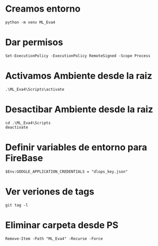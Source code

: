 # Creamos entorno

    python -m venv ML_Eva4

# Dar permisos

    Set-ExecutionPolicy -ExecutionPolicy RemoteSigned -Scope Process

# Activamos Ambiente desde la raiz

    .\ML_Eva4\Scripts\activate

# Desactibar Ambiente desde la raiz

    cd .\ML_Eva4\Scripts
    deactivate

# Definir variables de entorno para FireBase

    $Env:GOOGLE_APPLICATION_CREDENTIALS = "dlops_key.json"

# Ver veriones de tags

    git tag -l 

# Eliminar carpeta desde PS

    Remove-Item -Path "ML_Eva4" -Recurse -Force  